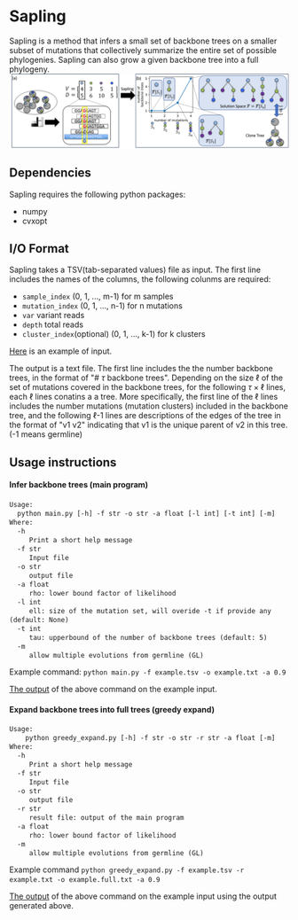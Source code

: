 # Sapling

Sapling is a method that infers a small set of backbone trees on a smaller subset of mutations that collectively summarize the entire set of possible phylogenies.
Sapling can also grow a given backbone tree into a full phylogeny.
![fig1](Figure1.png)

## Dependencies

Sapling requires the following python packages:
* numpy
* cvxopt

## I/O Format

Sapling takes a TSV(tab-separated values) file as input.
The first line includes the names of the columns, the following colunms are required:
- `sample_index` (0, 1, ..., m-1) for m samples
- `mutation_index` (0, 1, ..., n-1) for n mutations
- `var` variant reads
- `depth` total reads 
- `cluster_index`(optional) (0, 1, ..., k-1) for k clusters

[Here](example/example.tsv) is an example of input. 

The output is a text file.
The first line includes the the number backbone trees, in the format of "# $\tau$ backbone trees". Depending on the size $\ell$ of the set of mutations covered in the backbone trees, for the following $\tau \times \ell$ lines, each $\ell$ lines conatins a 
a tree.
More specifically, the first line of the $\ell$ lines includes the number mutations (mutation clusters) included in the backbone tree, and the following $\ell$-1 lines are descriptions of the edges of the tree in the format of "v1 v2" indicating that v1 is the unique parent of v2 in this tree. (-1 means germline)

## Usage instructions

#### Infer backbone trees (main program)

    Usage:
      python main.py [-h] -f str -o str -a float [-l int] [-t int] [-m]
    Where:
      -h
         Print a short help message
      -f str
         Input file
      -o str
         output file
      -a float
         rho: lower bound factor of likelihood
      -l int
         ell: size of the mutation set, will overide -t if provide any (default: None)
      -t int
         tau: upperbound of the number of backbone trees (default: 5)
      -m
         allow multiple evolutions from germline (GL)

Example command:
`python main.py -f example.tsv -o example.txt -a 0.9`

[The output](example/example.txt) of the above command on the example input.

#### Expand backbone trees into full trees (greedy expand)

    Usage:
        python greedy_expand.py [-h] -f str -o str -r str -a float [-m]
    Where:
      -h
         Print a short help message
      -f str
         Input file
      -o str
         output file
      -r str
         result file: output of the main program
      -a float
         rho: lower bound factor of likelihood
      -m
         allow multiple evolutions from germline (GL)

Example command
`python greedy_expand.py -f example.tsv -r example.txt -o example.full.txt -a 0.9`

[The output](example/example.full.txt) of the above command on the example input using the output generated above.
